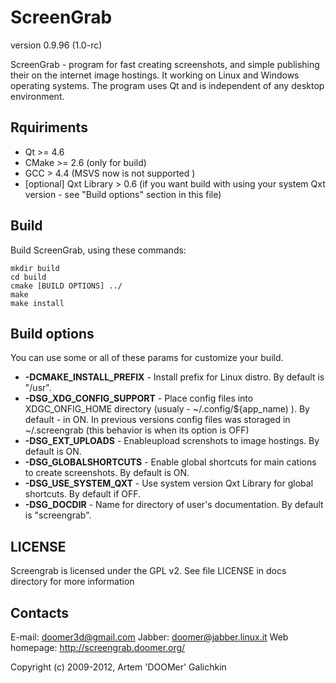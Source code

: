 ScreenGrab
==========

version 0.9.96 (1.0-rc)

ScreenGrab - program for fast creating screenshots, and  simple publishing their on the internet  image hostings. It working on Linux and Windows operating systems. The program uses Qt and is independent of any desktop environment.

Rquiriments
-----------

 * Qt >= 4.6
 * CMake >= 2.6 (only for build)
 * GCC > 4.4 (MSVS now is not supported )
 * [optional] Qxt Library > 0.6 (if you want build with using your system Qxt version - see "Build options" section in this file)

Build
-----

Build ScreenGrab, using these commands:

	mkdir build
	cd build
	cmake [BUILD OPTIONS] ../
	make
	make install

Build options
-------------

You can use some or all of these params for customize your build.

 * **-DCMAKE_INSTALL_PREFIX** - Install prefix for Linux distro. By default is "/usr".
 * **-DSG_XDG_CONFIG_SUPPORT** - Place config files into XDGC_ONFIG_HOME directory (usualy - ~/.config/${app_name) ). By default - in ON. In previous versions config files was storaged in ~/.screengrab (this behavior is when its option is OFF)
 * **-DSG_EXT_UPLOADS** - Enableupload screnshots to image hostings. By default is ON.
 * **-DSG_GLOBALSHORTCUTS** - Enable global shortcuts for main cations to create screenshots. By default is ON.
 * **-DSG_USE_SYSTEM_QXT** - Use system version Qxt Library for global shortcuts. By default if OFF.
 * **-DSG_DOCDIR** - Name for directory of user's documentation. By default is  "screengrab".

LICENSE
-------

Screengrab is licensed under the GPL v2. See file LICENSE in docs directory for more information

Contacts
--------

E-mail: doomer3d@gmail.com
Jabber: doomer@jabber.linux.it
Web homepage: http://screengrab.doomer.org/


Copyright (c) 2009-2012, Artem 'DOOMer' Galichkin

